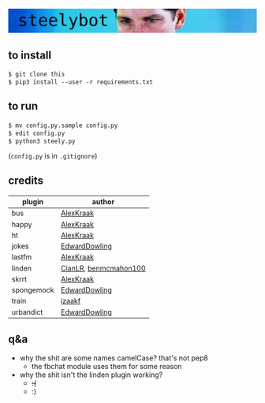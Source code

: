 ![banner](banner.png)

## to install  

```
$ git clone this
$ pip3 install --user -r requirements.txt
```

## to run
```
$ mv config.py.sample config.py
$ edit config.py
$ python3 steely.py
```
(`config.py` is in `.gitignore`)

## credits
|plugin|author|
|---|---|
|bus|[AlexKraak](https://github.com/AlexKraak)|
|happy|[AlexKraak](https://github.com/AlexKraak)|
|ht|[AlexKraak](https://github.com/AlexKraak)|
|jokes|[EdwardDowling](https://github.com/EdwardDowling)|
|lastfm|[AlexKraak](https://github.com/AlexKraak)|
|linden|[CianLR](https://github.com/CianLR), [benmcmahon100](https://github.com/benmcmahon100)|
|skrrt|[AlexKraak](https://github.com/AlexKraak)|
|spongemock|[EdwardDowling](https://github.com/EdwardDowling)|
|train|[izaakf](https://github.com/izaakf)|
|urbandict|[EdwardDowling](https://github.com/EdwardDowling)|

## q&a

- why the shit are some names camelCase? that's not pep8
  - the fbchat module uses them for some reason
- why the shit isn't the linden plugin working?
  - ~~:(~~
  - :)
